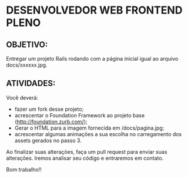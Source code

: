 DESENVOLVEDOR WEB FRONTEND PLENO
================================

OBJETIVO:
---------
Entregar um projeto Rails rodando com a página inicial igual ao arquivo docs/xxxxxx.jpg.

ATIVIDADES:
-----------
Você deverá:
* fazer um fork desse projeto;
* acrescentar o Foundation Framework ao projeto base (http://foundation.zurb.com/);
* Gerar o HTML para a imagem fornecida em /docs/pagina.jpg;
* acrescentar algumas animações a sua escolha no carregamento dos assets gerados no passo 3.

Ao finalizar suas alteraçòes, faça um pull request para enviar suas alterações.
Iremos analisar seu código e entraremos em contato.

Bom trabalho!!
